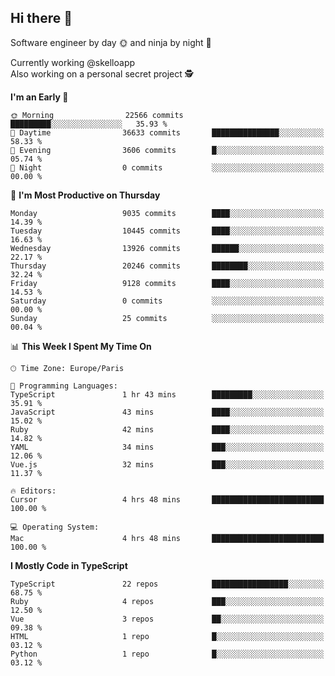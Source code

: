 ## Hi there 👋

Software engineer by day 🌞 and ninja by night 🌝

Currently working @skelloapp <br>
Also working on a personal secret project 🕵️

<!--START_SECTION:waka-->
**I'm an Early 🐤** 

```text
🌞 Morning                22566 commits       █████████░░░░░░░░░░░░░░░░   35.93 % 
🌆 Daytime                36633 commits       ███████████████░░░░░░░░░░   58.33 % 
🌃 Evening                3606 commits        █░░░░░░░░░░░░░░░░░░░░░░░░   05.74 % 
🌙 Night                  0 commits           ░░░░░░░░░░░░░░░░░░░░░░░░░   00.00 % 
```
📅 **I'm Most Productive on Thursday** 

```text
Monday                   9035 commits        ████░░░░░░░░░░░░░░░░░░░░░   14.39 % 
Tuesday                  10445 commits       ████░░░░░░░░░░░░░░░░░░░░░   16.63 % 
Wednesday                13926 commits       ██████░░░░░░░░░░░░░░░░░░░   22.17 % 
Thursday                 20246 commits       ████████░░░░░░░░░░░░░░░░░   32.24 % 
Friday                   9128 commits        ████░░░░░░░░░░░░░░░░░░░░░   14.53 % 
Saturday                 0 commits           ░░░░░░░░░░░░░░░░░░░░░░░░░   00.00 % 
Sunday                   25 commits          ░░░░░░░░░░░░░░░░░░░░░░░░░   00.04 % 
```


📊 **This Week I Spent My Time On** 

```text
🕑︎ Time Zone: Europe/Paris

💬 Programming Languages: 
TypeScript               1 hr 43 mins        █████████░░░░░░░░░░░░░░░░   35.91 % 
JavaScript               43 mins             ████░░░░░░░░░░░░░░░░░░░░░   15.02 % 
Ruby                     42 mins             ████░░░░░░░░░░░░░░░░░░░░░   14.82 % 
YAML                     34 mins             ███░░░░░░░░░░░░░░░░░░░░░░   12.06 % 
Vue.js                   32 mins             ███░░░░░░░░░░░░░░░░░░░░░░   11.37 % 

🔥 Editors: 
Cursor                   4 hrs 48 mins       █████████████████████████   100.00 % 

💻 Operating System: 
Mac                      4 hrs 48 mins       █████████████████████████   100.00 % 
```

**I Mostly Code in TypeScript** 

```text
TypeScript               22 repos            █████████████████░░░░░░░░   68.75 % 
Ruby                     4 repos             ███░░░░░░░░░░░░░░░░░░░░░░   12.50 % 
Vue                      3 repos             ██░░░░░░░░░░░░░░░░░░░░░░░   09.38 % 
HTML                     1 repo              █░░░░░░░░░░░░░░░░░░░░░░░░   03.12 % 
Python                   1 repo              █░░░░░░░░░░░░░░░░░░░░░░░░   03.12 % 
```




<!--END_SECTION:waka-->

<!--
**antoinelncl/antoinelncl** is a ✨ _special_ ✨ repository because its `README.md` (this file) appears on your GitHub profile.

Here are some ideas to get you started:

- 🔭 I’m currently working on ...
- 🌱 I’m currently learning ...
- 👯 I’m looking to collaborate on ...
- 🤔 I’m looking for help with ...
- 💬 Ask me about ...
- 📫 How to reach me: ...
- 😄 Pronouns: ...
- ⚡ Fun fact: ...
-->
